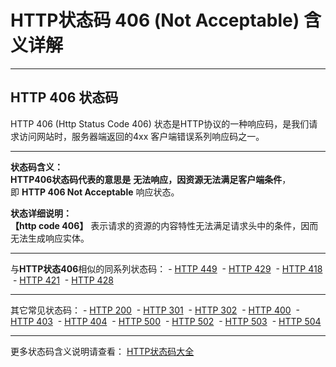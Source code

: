 # HTTP状态码 406 (Not Acceptable) 含义详解

---

## HTTP 406 状态码

HTTP 406 (Http Status Code 406) 状态是HTTP协议的一种响应码，是我们请求访问网站时，服务器端返回的4xx 客户端错误系列响应码之一。

---

**状态码含义：**  
**HTTP406状态码代表的意思是** **无法响应，因资源无法满足客户端条件**，即 **HTTP 406 Not Acceptable** 响应状态。

**状态详细说明：**  
**【http code 406】** 表示请求的资源的内容特性无法满足请求头中的条件，因而无法生成响应实体。

  

---

与**HTTP状态406**相似的同系列状态码： - [HTTP 449](https://github.com/CrayonL/AllHttpStatusCodes/blob/master/HTTPStatusCode/4xx_ClientErrors/Code_449.md "HTTP 449详细说明")
 - [HTTP 429](https://github.com/CrayonL/AllHttpStatusCodes/blob/master/HTTPStatusCode/4xx_ClientErrors/Code_429.md "HTTP 429详细说明")
 - [HTTP 418](https://github.com/CrayonL/AllHttpStatusCodes/blob/master/HTTPStatusCode/4xx_ClientErrors/Code_418.md "HTTP 418详细说明")
 - [HTTP 421](https://github.com/CrayonL/AllHttpStatusCodes/blob/master/HTTPStatusCode/4xx_ClientErrors/Code_421.md "HTTP 421详细说明")
 - [HTTP 428](https://github.com/CrayonL/AllHttpStatusCodes/blob/master/HTTPStatusCode/4xx_ClientErrors/Code_428.md "HTTP 428详细说明")

---

其它常见状态码： - [HTTP 200](https://github.com/CrayonL/AllHttpStatusCodes/blob/master/HTTPStatusCode/2xx_Success/Code_200.md "HTTP 200详细说明")
 - [HTTP 301](https://github.com/CrayonL/AllHttpStatusCodes/blob/master/HTTPStatusCode/3xx_Redirection/Code_301.md "HTTP 301详细说明")
 - [HTTP 302](https://github.com/CrayonL/AllHttpStatusCodes/blob/master/HTTPStatusCode/3xx_Redirection/Code_302.md "HTTP 302详细说明")
 - [HTTP 400](https://github.com/CrayonL/AllHttpStatusCodes/blob/master/HTTPStatusCode/4xx_ClientErrors/Code_400.md "HTTP 400详细说明")
 - [HTTP 403](https://github.com/CrayonL/AllHttpStatusCodes/blob/master/HTTPStatusCode/4xx_ClientErrors/Code_403.md "HTTP 403详细说明")
 - [HTTP 404](https://github.com/CrayonL/AllHttpStatusCodes/blob/master/HTTPStatusCode/4xx_ClientErrors/Code_404.md "HTTP 404详细说明")
 - [HTTP 500](https://github.com/CrayonL/AllHttpStatusCodes/blob/master/HTTPStatusCode/5xx_ServerErrors/Code_500.md "HTTP 500详细说明")
 - [HTTP 502](https://github.com/CrayonL/AllHttpStatusCodes/blob/master/HTTPStatusCode/5xx_ServerErrors/Code_502.md "HTTP 502详细说明")
 - [HTTP 503](https://github.com/CrayonL/AllHttpStatusCodes/blob/master/HTTPStatusCode/5xx_ServerErrors/Code_503.md "HTTP 503详细说明")
 - [HTTP 504](https://github.com/CrayonL/AllHttpStatusCodes/blob/master/HTTPStatusCode/5xx_ServerErrors/Code_504.md "HTTP 504详细说明")

---

更多状态码含义说明请查看： [HTTP状态码大全](https://github.com/CrayonL/AllHttpStatusCodes)